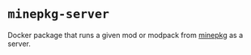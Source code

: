 # `minepkg-server`

Docker package that runs a given mod or modpack from [minepkg](https://minepkg.io) as a server.
